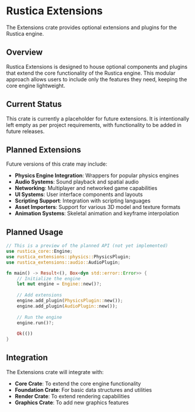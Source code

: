 # Rustica Extensions

The Extensions crate provides optional extensions and plugins for the Rustica engine.

## Overview

Rustica Extensions is designed to house optional components and plugins that extend the core functionality of the Rustica engine. This modular approach allows users to include only the features they need, keeping the core engine lightweight.

## Current Status

This crate is currently a placeholder for future extensions. It is intentionally left empty as per project requirements, with functionality to be added in future releases.

## Planned Extensions

Future versions of this crate may include:

- **Physics Engine Integration**: Wrappers for popular physics engines
- **Audio Systems**: Sound playback and spatial audio
- **Networking**: Multiplayer and networked game capabilities
- **UI Systems**: User interface components and layouts
- **Scripting Support**: Integration with scripting languages
- **Asset Importers**: Support for various 3D model and texture formats
- **Animation Systems**: Skeletal animation and keyframe interpolation

## Planned Usage

```rust
// This is a preview of the planned API (not yet implemented)
use rustica_core::Engine;
use rustica_extensions::physics::PhysicsPlugin;
use rustica_extensions::audio::AudioPlugin;

fn main() -> Result<(), Box<dyn std::error::Error>> {
    // Initialize the engine
    let mut engine = Engine::new()?;
    
    // Add extensions
    engine.add_plugin(PhysicsPlugin::new());
    engine.add_plugin(AudioPlugin::new());
    
    // Run the engine
    engine.run()?;
    
    Ok(())
}
```

## Integration

The Extensions crate will integrate with:
- **Core Crate**: To extend the core engine functionality
- **Foundation Crate**: For basic data structures and utilities
- **Render Crate**: To extend rendering capabilities
- **Graphics Crate**: To add new graphics features
